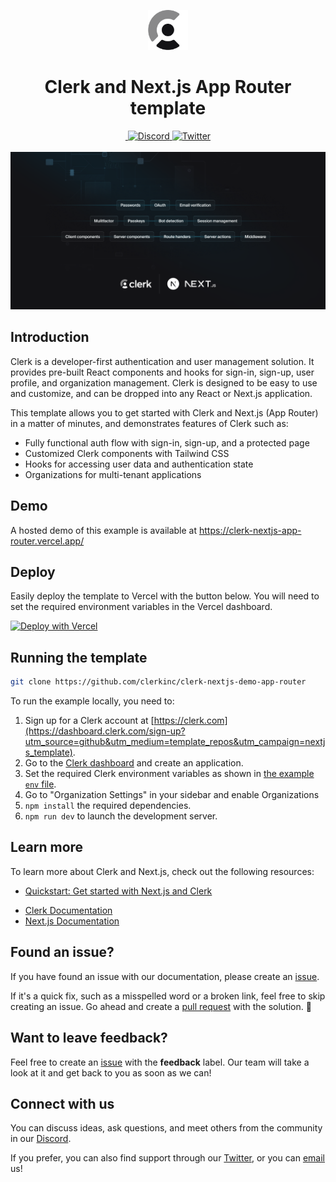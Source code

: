 <p align="center">
  <a href="https://clerk.com?utm_source=github&utm_medium=clerk_docs" target="_blank" rel="noopener noreferrer">
   <picture>
      <source media="(prefers-color-scheme: dark)" srcset="./public/light-logo.png">
      <img src="./public/dark-logo.png" height="64">
    </picture>
  </a>
  <br />
</p>
<div align="center">
  <h1>
    Clerk and Next.js App Router template
  </h1>
  <a href="https://www.npmjs.com/package/@clerk/clerk-js">
    <img alt="" src="https://img.shields.io/npm/dm/@clerk/clerk-js" />
  </a>
  <a href="https://discord.com/invite/b5rXHjAg7A">
    <img alt="Discord" src="https://img.shields.io/discord/856971667393609759?color=7389D8&label&logo=discord&logoColor=ffffff" />
  </a>
  <a href="https://twitter.com/clerkdev">
    <img alt="Twitter" src="https://img.shields.io/twitter/url.svg?label=%40clerkdev&style=social&url=https%3A%2F%2Ftwitter.com%2Fclerkdev" />
  </a>
  <br />
  <br />
  <img alt="Clerk Hero Image" src="public/og.png">
</div>

## Introduction

Clerk is a developer-first authentication and user management solution. It provides pre-built React components and hooks for sign-in, sign-up, user profile, and organization management. Clerk is designed to be easy to use and customize, and can be dropped into any React or Next.js application.

This template allows you to get started with Clerk and Next.js (App Router) in a matter of minutes, and demonstrates features of Clerk such as:

- Fully functional auth flow with sign-in, sign-up, and a protected page
- Customized Clerk components with Tailwind CSS
- Hooks for accessing user data and authentication state
- Organizations for multi-tenant applications

## Demo

A hosted demo of this example is available at https://clerk-nextjs-app-router.vercel.app/

## Deploy

Easily deploy the template to Vercel with the button below. You will need to set the required environment variables in the Vercel dashboard.

<!-- TODO: UPDATE THIS UTM -->

[![Deploy with Vercel](https://vercel.com/button)](https://vercel.com/new/clone?repository-url=https%3A%2F%2Fgithub.com%2Fclerkinc%2Fclerk-nextjs-demo-app-router&env=NEXT_PUBLIC_CLERK_PUBLISHABLE_KEY,CLERK_SECRET_KEY&envDescription=Clerk%20API%20keys&envLink=https%3A%2F%2Fclerk.com%2Fdocs%2Fquickstart%2Fnextjs&redirect-url=https%3A%2F%2Fclerk.com%2Fdocs%2Fquickstart%2Fnextjs)

## Running the template

```bash
git clone https://github.com/clerkinc/clerk-nextjs-demo-app-router
```

To run the example locally, you need to:

<!-- TODO: UPDATE THIS UTM -->

1. Sign up for a Clerk account at [https://clerk.com](https://dashboard.clerk.com/sign-up?utm_source=github&utm_medium=template_repos&utm_campaign=nextjs_template).
2. Go to the [Clerk dashboard](https://dashboard.clerk.com?utm_source=github&utm_medium=template_repos&utm_campaign=nextjs_template) and create an application.
3. Set the required Clerk environment variables as shown in [the example `env` file](./.env.template).
4. Go to "Organization Settings" in your sidebar and enable Organizations
5. `npm install` the required dependencies.
6. `npm run dev` to launch the development server.

## Learn more

To learn more about Clerk and Next.js, check out the following resources:

<!-- TODO: UPDATE THIS UTM -->

- [Quickstart: Get started with Next.js and Clerk](https://clerk.com/docs/quickstarts/nextjs?utm_source=github&utm_medium=template_repos&utm_campaign=nextjs_template)
<!-- TODO: UPDATE THIS UTM -->
- [Clerk Documentation](https://clerk.com/docs?utm_source=github&utm_medium=template_repos&utm_campaign=nextjs_template)
- [Next.js Documentation](https://nextjs.org/docs)

## Found an issue?

If you have found an issue with our documentation, please create an [issue](https://github.com/clerkinc/clerk-nextjs-demo-app-router/issues).

If it's a quick fix, such as a misspelled word or a broken link, feel free to skip creating an issue.
Go ahead and create a [pull request](https://github.com/clerkinc/clerk-nextjs-demo-app-router/pulls) with the solution. :rocket:

## Want to leave feedback?

Feel free to create an [issue](https://github.com/clerkinc/clerk-nextjs-demo-app-router/issues) with the **feedback** label. Our team will take a look at it and get back to you as soon as we can!

## Connect with us

You can discuss ideas, ask questions, and meet others from the community in our [Discord](https://discord.com/invite/b5rXHjAg7A).

If you prefer, you can also find support through our [Twitter](https://twitter.com/ClerkDev), or you can [email](mailto:support@clerk.dev) us!
